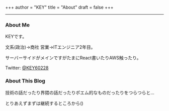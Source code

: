 +++
author = "KEY"
title = "About"
draft = false
+++

---

### About Me

KEYです。

文系(政治)→商社 営業→ITエンジニア2年目。

サーバーサイドがメインですがたまにReact書いたりAWS触ったり。

Twitter: [@KEY60228](https://twitter.com/KEY60228)

### About This Blog

技術の話だったり界隈の話だったりポエム的なものだったりをつらつらと…

とりあえずまずは継続するところから()
